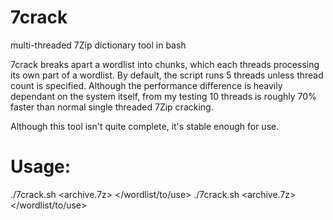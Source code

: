 # 7crack
multi-threaded 7Zip dictionary tool in bash

7crack breaks apart a wordlist into chunks, which each threads processing its own part of a wordlist. By default, the script runs 5 threads unless thread count is specified. Although the performance difference is heavily dependant on the system itself, from my testing 10 threads is roughly 70% faster than normal single threaded 7Zip cracking.

Although this tool isn't quite complete, it's stable enough for use.

# Usage:

./7crack.sh <archive.7z> </wordlist/to/use>
./7crack.sh <archive.7z> </wordlist/to/use> <threads>
